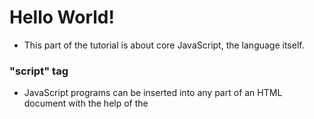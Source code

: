 # Hello World!

- This part of the tutorial is about core JavaScript, the language itself.

### "script" tag

- JavaScript programs can be inserted into any part of an HTML document with the help of the <script> tag. For instance:
  ```html
  <body>
    <p>Before the script...</p>

    <script>
      alert( 'Hello, world!' );
    </script>

    <p>...After the script.</p>
  </body>
  ```

### Moren markup

- The <script> tag has a few attributes that are rarely used nowadays but can still be found in old code: `The type attribute: <script type=…>` The old HTML standard, HTML4, required a script to have a type. Usually it was type="text/javascript". It’s not required anymore

### External scripts

- If we have a lot of JavaScript code, we can put it into a separate file. Script files are attached to HTML with the src attribute:
  ```html
  <script src="/path/to/script.js"></script>
  ```
  
  > As a rule, only the simplest scripts are put into HTML. More complex ones reside in separate files.
    The benefit of a separate file is that the browser will download it and store it in its cache.
    Other pages that reference the same script will take it from the cache instead of downloading it, so the file is actually downloaded only once.
    That reduces traffic and makes pages faster.

<br>
<br>

# Code Structure

- We recommend putting semicolons between statements even if they are separated by newlines. This rule is widely adopted by the community. Let’s note once again – it is possible to leave out semicolons most of the time. But it’s safer to use them. 

<br>
<br>


# The modern mode, "use strict"

- For a long time, JavaScript evolved without compatibility issues. New features were added to the language while old functionality didn’t change.

  This was the case until 2009 when ECMAScript 5 (ES5) appeared. It added new features to the language and modified some of the existing ones. To keep the old code working, most such modifications are off by default. You need to explicitly enable them with a special directive: `"use strict"`.
  
### "use strict"

- The directive looks like a string: "use strict" or 'use strict'. When it is located at the top of a script, the whole script works the “modern” way. For example:
  ```js
  "use strict";

  // this code works the modern way
  ...
  ```
  We will learn functions (a way to group commands) soon. Looking ahead, let’s note that "use strict" can be put at the beginning of the function body instead of the whole script. Doing that enables strict mode in that function only. But usually, people use it for the whole script.
  
`! CAUTION !` -- There is no directive like "no use strict" that reverts the engine to old behavior. Once we enter strict mode, there’s no going back.

> Always "use strict" it is the modern way of doing things, it is usually a very specific tasks that require default js.

<br>
<Br>

# Variables 

### Variables

- To create a variable in JavaScript, use the `let` keyword.
  ```js
  let foo = 15;
  ```
  
  > In older scripts, you may also find another keyword: var instead of let: The var keyword is almost the same as let. It also declares a variable, but in a slightly different, “old-school” way.
  
### Constants

- To declare a constant (unchanging) variable, use `const` instead of `let`:
  ```js
  const myBirthday = '18.04.1982';
  ```
  There is a widespread practice to use constants as aliases for difficult-to-remember values that are known prior to execution and write them with UPPERCASE.
  ```js
  const COLOR_RED = "#F00";
  const COLOR_GREEN = "#0F0";
  const COLOR_BLUE = "#00F";
  const COLOR_ORANGE = "#FF7F00";
  ```

<br>
<br>

# Type Conversions

- In javascript Most of the time, operators and functions automatically convert the values given to them to the right type. For example, alert automatically converts any value to a string to show it. Mathematical operations convert values to numbers. There are also cases when we need to explicitly convert a value to the expected type. 
  ```js
  console.log("12" + "15")  // strigns are converted to int
  
  let a = 15;
  
  String(a)  // converts it into a string
  Boolean(a) // converts it into a boolean 
  Number(a)  // converts it into a integer
  ```
  
  Also if you see the first line above wehen strings are converted to int its not always the case. if there is one string and one integer they are converted to strings and it may cause you some un expected errors. That is why it is important to explicit your types in javascript if you are just starting out with the language.
  ```js
  console.log("12" + "15")  // prints 27
  console.log("1" + 2)      // prints 12
  console.log(1 + 4 + "2")  // prints 52 not 142
  ```
  And also note that these string concatenetion on type conversions coded above are specific for `+` operator. It does not work on other ones, such as:
  ```js
  console.log("2" - 1)  // prints 1
  ```

<br>
<br>

# Comparisons 

- While comparing things with operators such as `==` , `>=` ... etc. Remember type conversions can be powerful tool and also it can shoot you in the leg. If you use the normal comparison operators, by default the langauge uses type conversions but if you want to strictly check if you are comparing two same types you can use these:
  ```
  ===
  <==
  >==
  ```
  Always use strict type comparisons if you are not using the specific type conversions

<br>
<br>

# Interaction: alert, prompt, confirm

- In this part of the tutorial we cover JavaScript language “as is”, without environment-specific tweaks.

  But we’ll still be using the browser as our demo environment, so we should know at least a few of its user-interface functions. In this chapter, we’ll get familiar with the browser functions alert, prompt and confirm.
  
### alert

- The syntax:
  ```
  alert(message);
  ```
  This shows a message and pauses script execution until the user presses “OK”.
  
  For example:
  ```js
  alert("Hello");
  ```

### prompt

- The syntax:
  ```
  prompt(title, [default]);
  ```
  It shows a modal window with a text message, an input field for the visitor, and the buttons OK/Cancel.
  ```js
  let age = prompt('How old are you?', 100);
  ```
  Default value is optional but it is good practice to have it, even if it is an empty string '', for older browsers.

### confirm 

- The syntax:
  ```
  confirm(question);
  ```
  The function confirm shows a modal window with a question and two buttons: OK and Cancel. The result is true if OK is pressed and false otherwise.
  ```js
  let isBoss = confirm("Are you the boss?");
  ```

<br>
<br>

# Conditional Operators

<br>
<br>

# Logical Operators

<br>
<br>


# Loops

<br>
<br>

# Switch statement

<br>
<br>

# Functions

<br>
<br>

# Function Expressions 

<br>
<br>

# Arrow Functions

<br>
<br>

# JavaScript Specials

